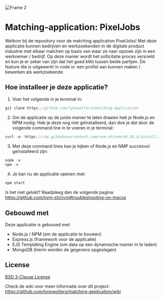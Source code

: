 ![Frame 2](https://user-images.githubusercontent.com/47858242/225268858-9b2a35f9-b482-45f1-b700-368a87be3fc3.jpg)

# Matching-application: PixelJobs

Welkom bij de repository voor de matching application PixelJobs! Met deze applicatie kunnen bedrijven en werkzoekenden in de digitale product industrie met elkaar matchen op basis van waar ze naar opzoek zijn in een werknemer / bedrijf. Op deze manier wordt het sollicitatie proces versneld en kun je er zeker van zijn dat het goed klikt tussen beide partijen. De feature die is uitgewerkt in code is: een profiel aan kunnen maken / bewerken als werkzoekende.

## Hoe installeer je deze applicatie?

1. Voer het volgende in je terminal in:

```js
git clone https://github.com/lynnwolters/matching-application
```

2. Om de applicatie op de juiste manier te laten draaien heb je Node.js en NPM nodig. Heb je deze nog niet geïnstalleerd, dan doe je dat door de volgende command line in te voeren in je terminal: 

```js
curl -o- https://raw.githubusercontent.com/nvm-sh/nvm/v0.39.3/install.sh | bash
```

3. Met deze command lines kan je kijken of Node.js en NMP succesvol geïnstalleerd zijn:

```js
node -v 
npm -v 
```

4. Je kan nu de applicatie openen met:

```js
npm start
```

Is het niet gelukt? Raadpleeg dan de volgende pagina:
https://github.com/nvm-sh/nvm#troubleshooting-on-macos

## Gebouwd met

Deze applicatie is gebouwd met:

* Node.js / NPM (om de applicatie te bouwen)
* Express.js (framework voor de applicatie)
* EJS Templating Engine (om data op een dynamische manier in te laden)
* MongoDB (hierin worden de gegevens opgeslagen)

## License

[BSD 3-Clause License](https://github.com/lynnwolters/matching-application/blob/main/LICENSE.md)

Check de wiki voor meer informatie over dit project:
https://github.com/lynnwolters/matching-application/wiki
